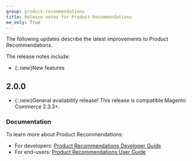 ```yaml
---
group: product-recommendations
title: Release notes for Product Recommendations
ee_only: True
---
```


The following updates describe the latest improvements to Product Recommendations.

The release notes include:

-  {:.new}New features
<!---  {:.fix}Fixes and improvements-->

## 2.0.0

-  {:.new}General availability release! This release is compatible Magento Commerce 2.3.3+.

### Documentation

To learn more about Product Recommendations:

-  For developers: [Product Recommendations Developer Guide](https://devdocs.magento.com/recommendations/product-recs.html)
-  For end-users: [Product Recommendations User Guide](https://docs.magento.com/m2/ee/user_guide/marketing/product-recommendations.html)
